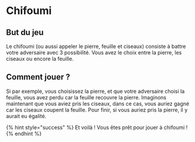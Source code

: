 # Chifoumi

## But du jeu

Le chifoumi (ou aussi appeler le pierre, feuille et ciseaux) consiste à battre votre adversaire avec 3 possibilité. Vous avez le choix entre la pierre, les ciseaux ou encore la feuille.

## Comment jouer ?

Si par exemple, vous choisissez la pierre, et que votre adversaire choisi la feuille, vous avez perdu car la feuille recouvre la pierre. Imaginons maintenant que vous aviez pris les ciseaux, dans ce cas, vous auriez gagné car les ciseaux coupent la feuille. Pour finir, si vous auriez pris la pierre, il y aurait eu égalité.

{% hint style="success" %}
Et voilà ! Vous êtes prêt pour jouer à chifoumi !
{% endhint %}
